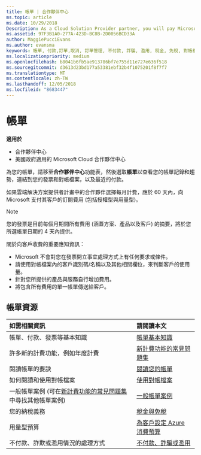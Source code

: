 ```yaml
---
title: 帳單 | 合作夥伴中心
ms.topic: article
ms.date: 10/29/2018
Description: As a Cloud Solution Provider partner, you will pay Microsoft 60 days in arrears for the license-based and usage-based subscriptions of your customers.
ms.assetid: 97F3B1A0-277A-423D-BC8B-2D0056BCD33A
author: MaggiePucciEvans
ms.author: evansma
keywords: 帳單, 付款,訂單,取消, 訂單管理, 不付款, 詐騙, 濫用, 稅金, 免稅, 對帳檔案, 對帳檔案
ms.localizationpriority: medium
ms.openlocfilehash: b8041b6fb5ae913786bf7e755d11e727e636f518
ms.sourcegitcommit: d3613d23bd177a53381ebf32b4f1075201f8f7f7
ms.translationtype: MT
ms.contentlocale: zh-TW
ms.lasthandoff: 12/05/2018
ms.locfileid: "8683447"
---
```

# <a name="billing"></a>帳單

**適用於**

-  合作夥伴中心
-  美國政府適用的 Microsoft Cloud 合作夥伴中心
 
 
為您的帳單，請移至**合作夥伴中心**功能表，然後選取**帳單**以查看您的帳單記錄和趨勢，連結到您的發票和對帳檔案，以及最近的付款。

如果雲端解決方案提供者計畫中的合作夥伴選擇每月計費，應於 60 天內，向 Microsoft 支付其客戶的訂閱費用 (包括授權型與用量型)。

> [!NOTE]  
> 您的發票是目前每個月期間所有費用 (涵蓋方案、產品以及客戶) 的摘要，將於您所選帳單日期的 4 天內提供。

關於向客戶收費的重要應知資訊：

-   Microsoft 不會對您在發票開立事宜處理方式上有任何要求或條件。
-   請使用對帳檔案內的客戶識別碼/名稱以及其他相關欄位，來判斷客戶的使用量。
-   針對您所提供的產品與服務自行增加費用。
-   將包含所有費用的單一帳單傳送給客戶。

## <a name="billing-resources"></a>帳單資源
|**如需相關資訊**   |**請閱讀本文**    |
|:-----------------------------|:-----------------|
|帳單、付款、發票等基本知識   |[帳單基本知識](billing-basics.md)
|許多新的計費功能，例如年度計費   |[新計費功能的常見問題集](faq-about-new-billing-features.md)|
|閱讀帳單的要訣   |[閱讀您的帳單](read-your-bill.md)   |
|如何閱讀和使用對帳檔案   |[使用對帳檔案](use-the-reconciliation-files.md)|
|一般帳單案例 (可在[新計費功能的常見問題集](faq-about-new-billing-features.md)中尋找其他帳單案例)|[一般帳單案例](common-billing-scenarios.md)|
|您的納稅義務   | [稅金與免稅](tax-and-tax-exemptions.md)|
|用量型預算    |[為客戶設定 Azure 消費預算](set-an-azure-spending-budget-for-your-customers.md)|
|不付款、詐欺或濫用情況的處理方式   |[不付款、詐騙或濫用](non-payment--fraud--or-misuse.md)|




















